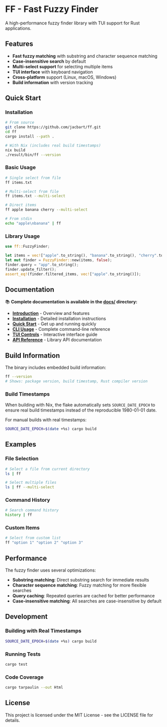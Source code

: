 # FF - Fast Fuzzy Finder

A high-performance fuzzy finder library with TUI support for Rust applications.

## Features

- **Fast fuzzy matching** with substring and character sequence matching
- **Case-insensitive search** by default
- **Multi-select support** for selecting multiple items
- **TUI interface** with keyboard navigation
- **Cross-platform** support (Linux, macOS, Windows)
- **Build information** with version tracking

## Quick Start

### Installation

```bash
# From source
git clone https://github.com/jacbart/ff.git
cd ff
cargo install --path .

# With Nix (includes real build timestamps)
nix build
./result/bin/ff --version
```

### Basic Usage

```bash
# Single select from file
ff items.txt

# Multi-select from file
ff items.txt --multi-select

# Direct items
ff apple banana cherry --multi-select

# From stdin
echo "apple\nbanana" | ff
```

### Library Usage

```rust
use ff::FuzzyFinder;

let items = vec!["apple".to_string(), "banana".to_string(), "cherry".to_string()];
let mut finder = FuzzyFinder::new(items, false);
finder.query = "app".to_string();
finder.update_filter();
assert_eq!(finder.filtered_items, vec!["apple".to_string()]);
```

## Documentation

📚 **Complete documentation is available in the [docs/](docs/) directory:**

- **[Introduction](docs/src/introduction.md)** - Overview and features
- **[Installation](docs/src/getting-started/installation.md)** - Detailed installation instructions
- **[Quick Start](docs/src/getting-started/quick-start.md)** - Get up and running quickly
- **[CLI Usage](docs/src/user-guide/cli-usage.md)** - Complete command-line reference
- **[TUI Controls](docs/src/user-guide/tui-controls.md)** - Interactive interface guide
- **[API Reference](docs/src/api/fuzzy-finder.md)** - Library API documentation

## Build Information

The binary includes embedded build information:

```bash
ff --version
# Shows: package version, build timestamp, Rust compiler version
```

### Build Timestamps

When building with Nix, the flake automatically sets `SOURCE_DATE_EPOCH` to ensure real build timestamps instead of the reproducible 1980-01-01 date.

For manual builds with real timestamps:

```bash
SOURCE_DATE_EPOCH=$(date +%s) cargo build
```

## Examples

### File Selection
```bash
# Select a file from current directory
ls | ff

# Select multiple files
ls | ff --multi-select
```

### Command History
```bash
# Search command history
history | ff
```

### Custom Items
```bash
# Select from custom list
ff "option 1" "option 2" "option 3"
```

## Performance

The fuzzy finder uses several optimizations:

- **Substring matching**: Direct substring search for immediate results
- **Character sequence matching**: Fuzzy matching for more flexible searches
- **Query caching**: Repeated queries are cached for better performance
- **Case-insensitive matching**: All searches are case-insensitive by default

## Development

### Building with Real Timestamps

```bash
SOURCE_DATE_EPOCH=$(date +%s) cargo build
```

### Running Tests

```bash
cargo test
```

### Code Coverage

```bash
cargo tarpaulin --out Html
```

## License

This project is licensed under the MIT License - see the LICENSE file for details. 